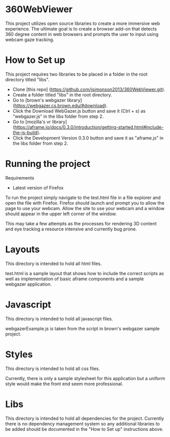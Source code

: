 # 360WebViewer
This project utilizes open source libraries to create a more immersive web
experience. The ultimate goal is to create a browser add-on that detects 360
degree content in web browsers and prompts the user to input using webcam gaze
tracking.

# How to Set up
This project requires two libraries to be placed in a folder in the root
directory titled "libs".

* Clone [this repo] (https://github.com/jsimonson2013/360WebViewer.git).
* Create a folder titled "libs" in the root directory.
* Go to [brown's webgazer library] (https://webgazer.cs.brown.edu/#download).
* Click the Download WebGazer.js button and save it (Ctrl + s) as "webgazer.js"
in the libs folder from step 2.
* Go to [mozilla's vr library] (https://aframe.io/docs/0.3.0/introduction/getting-started.html#include-the-js-build).
* Click the Development Version 0.3.0 button and save it as "aframe.js" in the
libs folder from step 2.

# Running the project
Requirements

* Latest version of Firefox

To run the project simply navigate to the test.html file in a file explorer and
open the file with Firefox. Firefox should launch and prompt you to allow the
page to use your webcam. Allow the site to use your webcam and a window should
appear in the upper left corner of the window.

This may take a few attempts as the processes for rendering 3D content and eye
tracking a resource intensive and currently bug prone. 

# Layouts
This directory is intended to hold all html files.

test.html is a sample layout that shows how to include the correct scripts as
well as implementation of basic aframe components and a sample webgazer
application.

# Javascript
This directory is intended to hold all javascript files.

webgazerExample.js is taken from the script in brown's webgazer sample project.

# Styles
This directory is intended to hold all css files.

Currently, there is only a sample stylesheet for this application but a uniform
style would make the front end seem more professional.

# Libs
This directory is intended to hold all dependencies for the project. Currently
there is no dependency management system so any additional libraries to be added
should be documented in the "How to Set up" instructions above.
